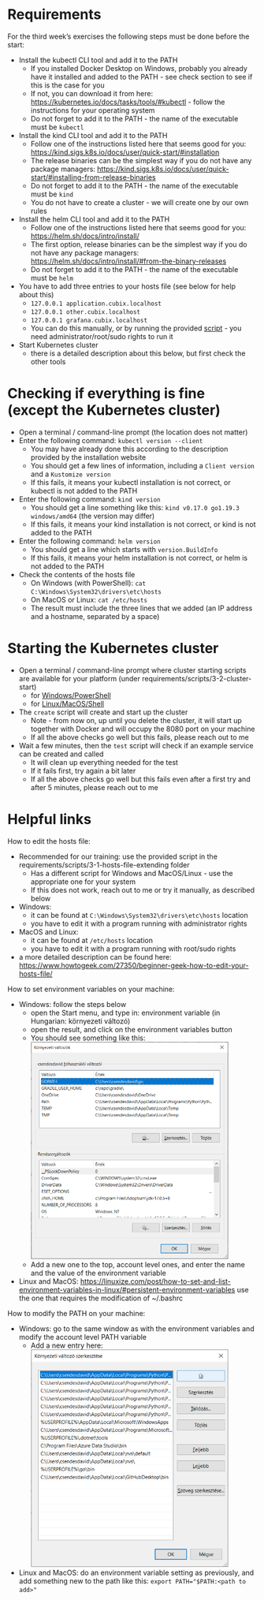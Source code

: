 # Requirements
For the third week’s exercises the following steps must be done before the start:
* Install the kubectl CLI tool and add it to the PATH
  * If you installed Docker Desktop on Windows, probably you already have it installed and added to the PATH - see check section to see if this is the case for you
  * If not, you can download it from here: https://kubernetes.io/docs/tasks/tools/#kubectl - follow the instructions for your operating system
  * Do not forget to add it to the PATH - the name of the executable must be `kubectl`
* Install the kind CLI tool and add it to the PATH
  * Follow one of the instructions listed here that seems good for you: https://kind.sigs.k8s.io/docs/user/quick-start/#installation
  * The release binaries can be the simplest way if you do not have any package managers: https://kind.sigs.k8s.io/docs/user/quick-start/#installing-from-release-binaries
  * Do not forget to add it to the PATH - the name of the executable must be `kind`
  * You do not have to create a cluster - we will create one by our own rules
* Install the helm CLI tool and add it to the PATH
  * Follow one of the instructions listed here that seems good for you: https://helm.sh/docs/intro/install/
  * The first option, release binaries can be the simplest way if you do not have any package managers: https://helm.sh/docs/intro/install/#from-the-binary-releases
  * Do not forget to add it to the PATH - the name of the executable must be `helm`
* You have to add three entries to your hosts file (see below for help about this)
  * `127.0.0.1 application.cubix.localhost`
  * `127.0.0.1 other.cubix.localhost`
  * `127.0.0.1 grafana.cubix.localhost`
  * You can do this manually, or by running the provided [script](/requirements/scripts/3-1-hosts-file-extending) - you need administrator/root/sudo rights to run it
* Start Kubernetes cluster
  * there is a detailed description about this below, but first check the other tools

# Checking if everything is fine (except the Kubernetes cluster)
* Open a terminal / command-line prompt (the location does not matter)
* Enter the following command: `kubectl version --client`
  * You may have already done this according to the description provided by the installation website
  * You should get a few lines of information, including a `Client version` and a `Kustomize version`
  * If this fails, it means your kubectl installation is not correct, or kubectl is not added to the PATH
* Enter the following command: `kind version`
  * You should get a line something like this: `kind v0.17.0 go1.19.3 windows/amd64` (the version may differ)
  * If this fails, it means your kind installation is not correct, or kind is not added to the PATH
* Enter the following command: `helm version`
  * You should get a line which starts with `version.BuildInfo`
  * If this fails, it means your helm installation is not correct, or helm is not added to the PATH
* Check the contents of the hosts file
  * On Windows (with PowerShell): `cat C:\Windows\System32\drivers\etc\hosts`
  * On MacOS or Linux: `cat /etc/hosts`
  * The result must include the three lines that we added (an IP address and a hostname, separated by a space)

# Starting the Kubernetes cluster

* Open a terminal / command-line prompt where cluster starting scripts are available for your platform (under requirements/scripts/3-2-cluster-start)
  * for [Windows/PowerShell](/requirements/scripts/3-2-cluster-start/windows)
  * for [Linux/MacOS/Shell](/requirements/scripts/3-2-cluster-start/macos-linux)
* The `create` script will create and start up the cluster
  * Note - from now on, up until you delete the cluster, it will start up together with Docker and will occupy the 8080 port on your machine
  * If all the above checks go well but this fails, please reach out to me
* Wait a few minutes, then the `test` script will check if an example service can be created and called
  * It will clean up everything needed for the test
  * If it fails first, try again a bit later
  * If all the above checks go well but this fails even after a first try and after 5 minutes, please reach out to me

# Helpful links

How to edit the hosts file:
* Recommended for our training: use the provided script in the requirements/scripts/3-1-hosts-file-extending folder
  * Has a different script for Windows and MacOS/Linux - use the appropriate one for your system
  * If this does not work, reach out to me or try it manually, as described below
* Windows: 
  * it can be found at `C:\Windows\System32\drivers\etc\hosts` location
  * you have to edit it with a program running with administrator rights
* MacOS and Linux:
  * it can be found at `/etc/hosts` location
  * you have to edit it with a program running with root/sudo rights
* a more detailed description can be found here: https://www.howtogeek.com/27350/beginner-geek-how-to-edit-your-hosts-file/

How to set environment variables on your machine:
* Windows: follow the steps below
  * open the Start menu, and type in: environment variable (in Hungarian: környezeti változó)
  * open the result, and click on the environment variables button
  * You should see something like this: <img src='/requirements/img/1-env.png' width='400'>
  * Add a new one to the top, account level ones, and enter the name and the value of the environment variable
* Linux and MacOS: https://linuxize.com/post/how-to-set-and-list-environment-variables-in-linux/#persistent-environment-variables use the one that requires the modification of ~/.bashrc

How to modify the PATH on your machine:
* Windows: go to the same window as with the environment variables and modify the account level PATH variable
  * Add a new entry here: <img src='/requirements/img/1-path.png' width='400'>
* Linux and MacOS: do an environment variable setting as previously, and add something new to the path like this: `export PATH="$PATH:<path to add>"`
